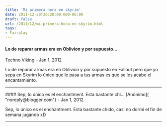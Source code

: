 ```yaml
---
title: 'Mi primera hora en skyrim'
date: 2011-12-28T20:20:00.000-06:00
draft: false
url: /2011/12/mi-primera-hora-en-skyrim.html
tags: 
- Fairplay
---
```


#### Lo de reparar armas era en Oblivion y por supuesto...
[Techno Viking]( "noreply@blogger.com") - <time datetime="2012-01-02T19:58:10.198-06:00">Jan 1, 2012</time>

Lo de reparar armas era en Oblivion y por supuesto en Fallout pero que yo sepa en Skyrim lo único que le pasa a tus armas es que se les acabe el encantamiento.
<hr />
#### Sep, lo único es el enchantment. Esta bastante chi...
[Anónimo]( "noreply@blogger.com") - <time datetime="2012-01-02T21:12:17.703-06:00">Jan 1, 2012</time>

Sep, lo único es el enchantment. Esta bastante chido, casi no dormí el fin de semana jugando xD
<hr />
